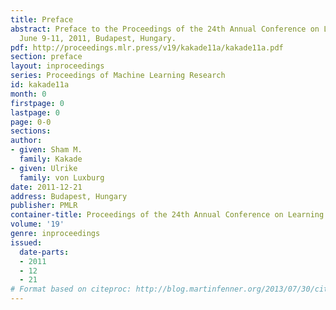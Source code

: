 ```yaml
---
title: Preface
abstract: Preface to the Proceedings of the 24th Annual Conference on Learning Theory
  June 9-11, 2011, Budapest, Hungary.
pdf: http://proceedings.mlr.press/v19/kakade11a/kakade11a.pdf
section: preface
layout: inproceedings
series: Proceedings of Machine Learning Research
id: kakade11a
month: 0
firstpage: 0
lastpage: 0
page: 0-0
sections: 
author:
- given: Sham M.
  family: Kakade
- given: Ulrike
  family: von Luxburg
date: 2011-12-21
address: Budapest, Hungary
publisher: PMLR
container-title: Proceedings of the 24th Annual Conference on Learning Theory
volume: '19'
genre: inproceedings
issued:
  date-parts:
  - 2011
  - 12
  - 21
# Format based on citeproc: http://blog.martinfenner.org/2013/07/30/citeproc-yaml-for-bibliographies/
---
```


